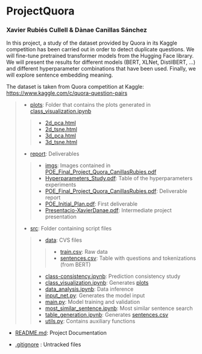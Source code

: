 # ProjectQuora
### Xavier Rubiés Cullell & Dànae Canillas Sánchez

In this project, a study of the dataset provided by Quora in its Kaggle competition has been
carried out in order to detect duplicate questions. We will fine-tune pretrained transformer models
from the Hugging Face library. We will present the results for different models (BERT, XLNet,
DistilBERT, ...) and different hyperparameter combinations that have been used. Finally, we will
explore sentence embedding meaning.

The dataset is taken from Quora competition at Kaggle: <br>
https://www.kaggle.com/c/quora-question-pairs <br>

>- [plots](https://github.com/XavierRubiesCullell/ProjectQuora/tree/master/plots): Folder that contains the plots generated in [class_visualization.ipynb](https://github.com/XavierRubiesCullell/ProjectQuora/blob/master/src/class_visualization.ipynb)
>> -  [2d_pca.html](https://github.com/XavierRubiesCullell/ProjectQuora/blob/master/plots/2d_pca.html)
>> -  [2d_tsne.html](https://github.com/XavierRubiesCullell/ProjectQuora/blob/master/plots/2d_tsne.html) 
>> -  [3d_pca.html](https://github.com/XavierRubiesCullell/ProjectQuora/blob/master/plots/3d_pca.html)
>> -  [3d_tsne.html](https://github.com/XavierRubiesCullell/ProjectQuora/blob/master/plots/3d_tsne.html)
>- [report](https://github.com/danaecanillas/NeuralNetworks/tree/master/fira/model): Deliverables
>> -  [imgs](https://github.com/XavierRubiesCullell/ProjectQuora/tree/master/report/imgs): Images contained in [POE_Final_Project_Quora_CanillasRubies.pdf](https://github.com/danaecanillas/NeuralNetworks/blob/master/fira/model/embedding.model)
>> -  [Hyperparameters_Study.pdf](https://github.com/danaecanillas/NeuralNetworkseport/blob/master/fira/model/embedding.model): Table of the hyperparameters experiments
>> -  [POE_Final_Project_Quora_CanillasRubies.pdf](https://github.com/danaecanillas/NeuralNetworks/blob/master/fira/model/embedding.model): Deliverable report
>> -  [POE_Initial_Plan.pdf](https://github.com/XavierRubiesCullell/ProjectQuora/blob/master/report/POE_Initial_Plan.pdf): First deliverable
>> -  [Presentacio-XavierDanae.pdf](https://github.com/XavierRubiesCullell/ProjectQuora/blob/master/report/Presentacio-XavierDanae.pdf): Intermediate project presentation
>- [src](https://github.com/danaecanillas/NeuralNetworks/tree/master/fira/output): Folder containing script files
>> -  [data](https://github.com/XavierRubiesCullell/ProjectQuora/tree/master/src/data): CVS files
>>> -  [train.csv](https://github.com/XavierRubiesCullell/ProjectQuora/blob/master/src/data/train.csv): Raw data
>>> -  [sentences.csv](https://github.com/XavierRubiesCullell/ProjectQuora/blob/master/src/data/sentences.csv): Table with questions and tokenizations (from BERT)
>> -  [class-consistency.ipynb](https://github.com/XavierRubiesCullell/ProjectQuora/blob/master/src/class-consistency.ipynb): Prediction consistency study
>> -  [class_visualization.ipynb](https://github.com/XavierRubiesCullell/ProjectQuora/blob/master/src/class_visualization.ipynb): Generates [plots](https://github.com/XavierRubiesCullell/ProjectQuora/tree/master/plots)
>> -  [data_analysis.ipynb](https://github.com/XavierRubiesCullell/ProjectQuora/blob/master/src/data_analysis.ipynb): Data inference
>> -  [input_net.py](https://github.com/XavierRubiesCullell/ProjectQuora/blob/master/src/input_net.py): Generates the model input
>> -  [main.py](https://github.com/XavierRubiesCullell/ProjectQuora/blob/master/src/main.py): Model training and validation
>> -  [most_similar_sentence.ipynb](https://github.com/XavierRubiesCullell/ProjectQuora/blob/master/src/most_similar_sentence.ipynb): Most similar sentence search
>> -  [table_generation.ipynb](https://github.com/XavierRubiesCullell/ProjectQuora/blob/master/src/table_generation.ipynb): Generates [sentences.csv](https://github.com/XavierRubiesCullell/ProjectQuora/blob/master/src/data/sentences.csv)
>> -  [utils.py](https://github.com/XavierRubiesCullell/ProjectQuora/blob/master/src/utils.py): Contains auxiliary functions

- [README.md](https://github.com/XavierRubiesCullell/ProjectQuora/blob/master/README.md): Project Documentation

- [.gitignore](https://github.com/XavierRubiesCullell/ProjectQuora/blob/master/.gitignore) : Untracked files
